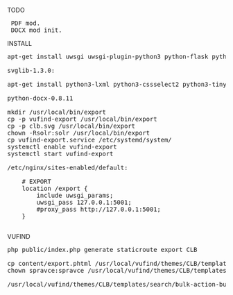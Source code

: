 
TODO
<pre>
 PDF mod.
 DOCX mod init.
</pre>
INSTALL
<pre>
apt-get install uwsgi uwsgi-plugin-python3 python-flask python3-reportgen

svglib-1.3.0:

apt-get install python3-lxml python3-cssselect2 python3-tinycss2 python3-webencodings

python-docx-0.8.11

mkdir /usr/local/bin/export
cp -p vufind-export /usr/local/bin/export
cp -p clb.svg /usr/local/bin/export
chown -Rsolr:solr /usr/local/bin/export
cp vufind-export.service /etc/systemd/system/
systemctl enable vufind-export
systemctl start vufind-export

/etc/nginx/sites-enabled/default:

	# EXPORT
	location /export {
		include uwsgi_params;
		uwsgi_pass 127.0.0.1:5001;
		#proxy_pass http://127.0.0.1:5001;
	}

</pre>
VUFIND
<pre>
php public/index.php generate staticroute export CLB

cp content/export.phtml /usr/local/vufind/themes/CLB/templates/content/
chown spravce:spravce /usr/local/vufind/themes/CLB/templates/content/export.phtml

/usr/local/vufind/themes/CLB/templates/search/bulk-action-buttons.phtml
</pre>
